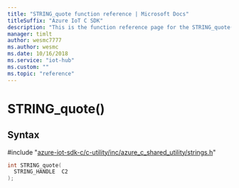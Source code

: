 ```yaml
---                             
title: "STRING_quote function reference | Microsoft Docs" 
titleSuffix: "Azure IoT C SDK"            
description: "This is the function reference page for the STRING_quote() function in the Azure IoT C SDK. This SDK is used with Azure IoT Hub and Azure IoT Hub Device Provisioning Service"            
manager: timlt                 
author: wesmc7777              
ms.author: wesmc               
ms.date: 10/16/2018                    
ms.service: "iot-hub"             
ms.custom: ""                
ms.topic: "reference"        
---                            
```


# STRING_quote()

## Syntax

\#include "[azure-iot-sdk-c/c-utility/inc/azure_c_shared_utility/strings.h](../strings-h.md)"  
```C
int STRING_quote(
  STRING_HANDLE  C2
);
```

